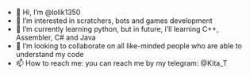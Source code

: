 - 👋 Hi, I’m @lolik1350
- 👀 I’m interested in scratchers, bots and games development
- 🌱 I’m currently learning python, but in future, i'll learning C++, Assembler, C# and Java
- 💞️ I’m looking to collaborate on all like-minded people who are able to understand my code
- 📫 How to reach me: you can reach me by my telegram: @Kita_T


